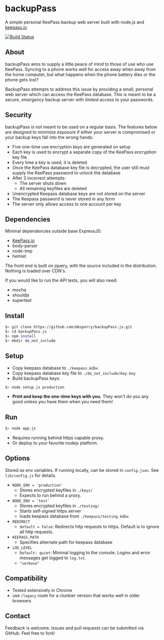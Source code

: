 backupPass
==========

A simple personal KeePass backup web server built with node.js and
[keepass.io](https://github.com/NeoXiD/keepass.io)

[![Build Status](https://travis-ci.org/mbsperry/backupPass.js.svg?branch=master)](https://travis-ci.org/mbsperry/backupPass.js)

## About

backupPass aims to supply a little peace of mind to those of use who
use KeePass. Syncing to a phone works well for access away when away
from the home computer, but what happens when the phone battery dies
or the phone gets lost?

BackupPass attempts to address this issue by providing a small,
personal web server which can access the KeePass database. This is
meant to be a secure, *emergency* backup server with *limited* access
to your passwords.

## Security

backupPass is not meant to be used on a regular basis. The features
below are designed to minimize exposure if either your server is
compromised or your backup keys fall into the wrong hands:

- Five one-time use encryption keys are generated on setup
- Each key is used to encrypt a separate copy of the KeePass
encryption key file
- Every time a key is used, it is deleted
- Once the KeePass database key file is decrypted, the user still must
supply the KeePass password to unlock the database
- After 3 incorrect attempts: 
   - The server shuts down
   - All remaining keyfiles are deleted
- Unencrypted Keepass database keys are not stored on the server
- The Keepass password is never stored in any form
- The server only allows access to one account per key

## Dependencies

Minimal dependencies outside base ExpressJS:

- [KeePass.io](https://github.com/NeoXiD/keepass.io)
- body-parser
- node-tmp
- helmet

The front end is built on jquery, with the source included in the
distribution. Nothing is loaded over CDN's.

If you would like to run the API tests, you will also need:

- mocha
- shouldjs
- supertest

## Install

```bash
$> git clone https://github.com/mbsperry/backupPass.js.git
$> cd backupPass.js
$> npm install
$> mkdir do_not_include
```

## Setup

- Copy keepass database to `./keepass.kdbx`
- Copy keepass database key file to `./do_not_include/key.key`
- Build backupPass keys:

```bash
$> node setup.js production
```

- **Print and keep the one-time keys with you.** They won't do you any good unless you have them when you need them!

## Run

```bash
$> node app.js
```

- Requires running behind https capable proxy.
- Or deploy to your favorite nodejs platform.

## Options

Stored as env variables. If running locally, can be stored in
`config.json`. See `lib/config.js` for details.

- `NODE_ENV = 'production'`
    - Stores encrypted keyfiles in `./keys/`
    - Expects to run behind a proxy. 
- `NODE_ENV = 'test'`
    - Stores encrypted keyfiles in `./testing/`
    - Starts self-signed https server
    - loads keepass database from `./keepass/testing.kdbx`
- `REDIRECT`
    - `default = false`: Redirects http requests to https. Default is to ignore all http requests.
- `KEEPASS_PATH`
    - Specifies alternate path for keepass database
- `LOG_LEVEL`
    - `Default: quiet`: Minimal logging to the console. Logins and error messages get logged to `log.txt`.
    - `"verbose"`

## Compatibility

- Tested extensively in Chrome
- use `/legacy` route for a clunkier version that works well in older browsers

## Contact

Feedback is welcome. Issues and pull requests can be submitted via
GitHub. Feel free to fork!
